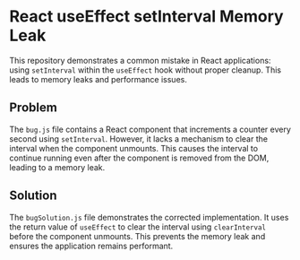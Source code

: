 # React useEffect setInterval Memory Leak
This repository demonstrates a common mistake in React applications: using `setInterval` within the `useEffect` hook without proper cleanup.  This leads to memory leaks and performance issues.

## Problem
The `bug.js` file contains a React component that increments a counter every second using `setInterval`. However, it lacks a mechanism to clear the interval when the component unmounts. This causes the interval to continue running even after the component is removed from the DOM, leading to a memory leak.

## Solution
The `bugSolution.js` file demonstrates the corrected implementation. It uses the return value of `useEffect` to clear the interval using `clearInterval` before the component unmounts.  This prevents the memory leak and ensures the application remains performant.